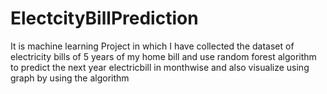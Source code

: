 # ElectcityBillPrediction
It is machine learning Project in which I have collected the dataset of electricity bills of  5 years of my home bill and use random forest algorithm to predict the next year electricbill in monthwise and also visualize using graph by using the algorithm
